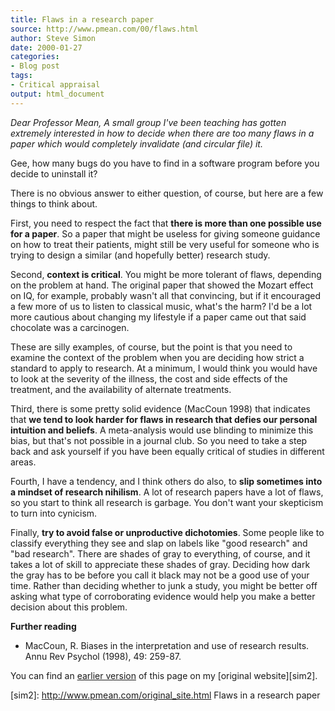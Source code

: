 ```yaml
---
title: Flaws in a research paper
source: http://www.pmean.com/00/flaws.html
author: Steve Simon
date: 2000-01-27
categories:
- Blog post
tags:
- Critical appraisal
output: html_document
---
```

*Dear Professor Mean, A small group I've been teaching has gotten extremely interested in how to decide when there are too many flaws in a paper which would completely invalidate (and circular file) it.*

Gee, how many bugs do you have to find in a software program before you decide to uninstall it?

There is no obvious answer to either question, of course, but here are a few things to think about.

First, you need to respect the fact that **there is more than one possible use for a paper**. So a paper that might be useless for giving someone guidance on how to treat their patients, might still be very useful for someone who is trying to design a similar (and hopefully better) research study.

Second, **context is critical**. You might be more tolerant of flaws, depending on the problem at hand. The original paper that showed the Mozart effect on IQ, for example, probably wasn't all that convincing, but if it encouraged a few more of us to listen to classical music, what's the harm? I'd be a lot more cautious about changing my lifestyle if a paper came out that said chocolate was a carcinogen.

These are silly examples, of course, but the point is that you need to examine the context of the problem when you are deciding how strict a standard to apply to research. At a minimum, I would think you would have to look at the severity of the illness, the cost and side effects of the treatment, and the availability of alternate treatments.

Third, there is some pretty solid evidence (MacCoun 1998) that indicates that **we tend to look harder for flaws in research that defies our personal intuition and beliefs**. A meta-analysis would use blinding to minimize this bias, but that's not possible in a journal club. So you need to take a step back and ask yourself if you have been equally critical of studies in different areas.

Fourth, I have a tendency, and I think others do also, to **slip sometimes into a mindset of research nihilism**. A lot of research papers have a lot of flaws, so you start to think all research is garbage. You don't want your skepticism to turn into cynicism.

Finally, **try to avoid false or unproductive dichotomies**. Some people like to classify everything they see and slap on labels like "good research" and "bad research". There are shades of gray to everything, of course, and it takes a lot of skill to appreciate these shades of gray. Deciding how dark the gray has to be before you call it black may not be a good use of your time. Rather than deciding whether to junk a study, you might be better off asking what type of corroborating evidence would help you make a better decision about this problem.

**Further reading**

+ MacCoun, R. Biases in the interpretation and use of research results. Annu Rev Psychol (1998), 49: 259-87.

You can find an [earlier version][sim1] of this page on my [original website][sim2].

[sim1]: http://www.pmean.com/00/flaws.html
[sim2]: http://www.pmean.com/original_site.html Flaws in a research paper
